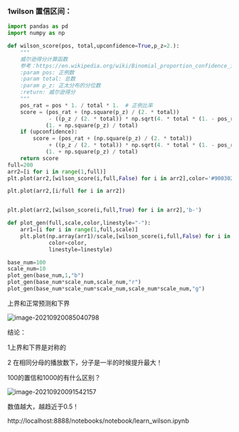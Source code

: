 ### 1wilson 置信区间：

```python
import pandas as pd
import numpy as np

def wilson_score(pos, total,upconfidence=True,p_z=2.):
    """
    威尔逊得分计算函数
    参考：https://en.wikipedia.org/wiki/Binomial_proportion_confidence_interval
    :param pos: 正例数
    :param total: 总数
    :param p_z: 正太分布的分位数
    :return: 威尔逊得分
    """
    pos_rat = pos * 1. / total * 1.  # 正例比率
    score = (pos_rat + (np.square(p_z) / (2. * total))
             - ((p_z / (2. * total)) * np.sqrt(4. * total * (1. - pos_rat) * pos_rat + np.square(p_z)))) / \
            (1. + np.square(p_z) / total)
    if (upconfidence):
        score = (pos_rat + (np.square(p_z) / (2. * total))
             + ((p_z / (2. * total)) * np.sqrt(4. * total * (1. - pos_rat) * pos_rat + np.square(p_z)))) / \
            (1. + np.square(p_z) / total)
    return score
full=200
arr2=[i for i in range(1,full)]
plt.plot(arr2,[wilson_score(i,full,False) for i in arr2],color='#900302',marker='+',linestyle='-')

plt.plot(arr2,[i/full for i in arr2])


plt.plot(arr2,[wilson_score(i,full,True) for i in arr2],'b-')

def plot_gen(full,scale,color,linestyle="-"):
    arr1=[i for i in range(1,full,scale)]
    plt.plot(np.array(arr1)/scale,[wilson_score(i,full,False) for i in arr1],
             color=color,
             linestyle=linestyle)

base_num=100
scale_num=10
plot_gen(base_num,1,"b")
plot_gen(base_num*scale_num,scale_num,"r")
plot_gen(base_num*scale_num*scale_num,scale_num*scale_num,"g")
```



上界和正常预测和下界

![image-20210920085040798](/Users/lixiang/Documents/typora/learn/0920learn/study_level1.assets/image-20210920085040798.png)

结论：

1上界和下界是对称的

2 在相同分母的播放数下，分子是一半的时候提升最大！

100的置信和1000的有什么区别？

![image-20210920091542157](/Users/lixiang/Documents/typora/learn/0920learn/study_level1.assets/image-20210920091542157.png)

数值越大，越趋近于0.5！

http://localhost:8888/notebooks/notebook/learn_wilson.ipynb

